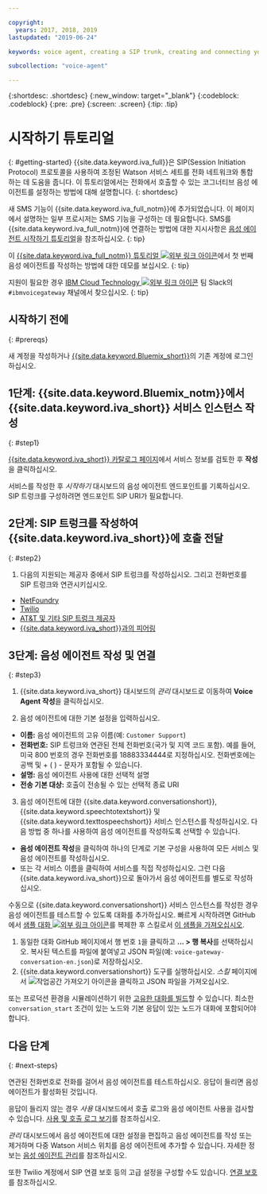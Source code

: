 ```yaml
---

copyright:
  years: 2017, 2018, 2019
lastupdated: "2019-06-24"

keywords: voice agent, creating a SIP trunk, creating and connecting your voice agent,

subcollection: "voice-agent"

---
```


{:shortdesc: .shortdesc}
{:new_window: target="_blank"}
{:codeblock: .codeblock}
{:pre: .pre}
{:screen: .screen}
{:tip: .tip}

# 시작하기 튜토리얼
{: #getting-started}
{{site.data.keyword.iva_full}}은 SIP(Session Initiation Protocol) 프로토콜을 사용하여 조정된 Watson 서비스 세트를 전화 네트워크와 통합하는 데 도움을 줍니다. 이 튜토리얼에서는 전화에서 호출할 수 있는 코그너티브 음성 에이전트를 설정하는 방법에 대해 설명합니다.
{: shortdesc}

새 SMS 기능이 {{site.data.keyword.iva_full_notm}}에 추가되었습니다. 이 페이지에서 설명하는 일부 프로시저는 SMS 기능을 구성하는 데 필요합니다. SMS를 {{site.data.keyword.iva_full_notm}}에 연결하는 방법에 대한 지시사항은 [음성 에이전트 시작하기 튜토리얼](/docs/services/voice-agent?topic=voice-agent-connect-sms)을 참조하십시오.
{: tip}

이 [{{site.data.keyword.iva_full_notm}} 튜토리얼 ![외부 링크 아이콘](../../icons/launch-glyph.svg "외부 링크 아이콘")](https://developer.ibm.com/tv/building-voice-enabled-cognitive-applications-with-watson/)에서 첫 번째 음성 에이전트를 작성하는 방법에 대한 데모를 보십시오.
{: tip}

지원이 필요한 경우 [IBM Cloud Technology ![외부 링크 아이콘](../../icons/launch-glyph.svg "외부 링크 아이콘")](https://slack-invite-ibm-cloud-tech.mybluemix.net/) 팀 Slack의 `#ibmvoicegateway` 채널에서 찾으십시오.
{: tip}

## 시작하기 전에
{: #prereqs}

새 계정을 작성하거나 [{{site.data.keyword.Bluemix_short}}](https://cloud.ibm.com/)의 기존 계정에 로그인하십시오.

## 1단계: {{site.data.keyword.Bluemix_notm}}에서 {{site.data.keyword.iva_short}} 서비스 인스턴스 작성
{: #step1}

[{{site.data.keyword.iva_short}} 카탈로그 페이지](https://cloud.ibm.com/catalog/services/voice-agent-with-watson)에서 서비스 정보를 검토한 후 **작성**을 클릭하십시오.

서비스를 작성한 후 _시작하기_ 대시보드의 음성 에이전트 엔드포인트를 기록하십시오. SIP 트렁크를 구성하려면 엔드포인트 SIP URI가 필요합니다.

## 2단계: SIP 트렁크를 작성하여 {{site.data.keyword.iva_short}}에 호출 전달
{: #step2}

1. 다음의 지원되는 제공자 중에서 SIP 트렁크를 작성하십시오. 그리고 전화번호를 SIP 트렁크와 연관시키십시오.

  * [NetFoundry](/docs/services/voice-agent?topic=voice-agent-connect#NetFoundry-setup)
  * [Twilio](/docs/services/voice-agent?topic=voice-agent-connect#twilio-setup)
  * [AT&T 및 기타 SIP 트렁크 제공자](/docs/services/voice-agent?topic=voice-agent-connect#att-other)
  * [{{site.data.keyword.iva_short}}과의 피어링](/docs/services/voice-agent?topic=voice-agent-connect#peering)

## 3단계: 음성 에이전트 작성 및 연결
{: #step3}

1. {{site.data.keyword.iva_short}} 대시보드의 _관리_ 대시보드로 이동하여 **Voice Agent 작성**을 클릭하십시오.

2. 음성 에이전트에 대한 기본 설정을 입력하십시오.
  * **이름:** 음성 에이전트의 고유 이름(예: `Customer Support`)
  * **전화번호:** SIP 트렁크와 연관된 전체 전화번호(국가 및 지역 코드 포함). 예를 들어, 미국 800 번호의 경우 전화번호를 18883334444로 지정하십시오. 전화번호에는 공백 및 + ( ) - 문자가 포함될 수 있습니다.
  * **설명:** 음성 에이전트 사용에 대한 선택적 설명
  * **전송 기본 대상:** 호출이 전송될 수 있는 선택적 종료 URI

3. 음성 에이전트에 대한 {{site.data.keyword.conversationshort}}, {{site.data.keyword.speechtotextshort}} 및 {{site.data.keyword.texttospeechshort}} 서비스 인스턴스를 작성하십시오. 다음 방법 중 하나를 사용하여 음성 에이전트를 작성하도록 선택할 수 있습니다.
  * **음성 에이전트 작성**을 클릭하여 하나의 단계로 기본 구성을 사용하여 모든 서비스 및 음성 에이전트를 작성하십시오.
  * 또는 각 서비스 이름을 클릭하여 서비스를 직접 작성하십시오. 그런 다음 {{site.data.keyword.iva_short}}으로 돌아가서 음성 에이전트를 별도로 작성하십시오.

   수동으로 {{site.data.keyword.conversationshort}} 서비스 인스턴스를 작성한 경우 음성 에이전트를 테스트할 수 있도록 대화를 추가하십시오.  빠르게 시작하려면 GitHub에서 [샘플 대화 ![외부 링크 아이콘](../../icons/launch-glyph.svg "외부 링크 아이콘")](https://github.com/WASdev/sample.voice.gateway/blob/master/conversation/voice-gateway-conversation-en.json)를 복제한 후 스킬로서 [이 샘플을 가져오십시오](/docs/services/assistant?topic=assistant-skill-dialog-add).

   1. 동일한 대화 GitHub 페이지에서 행 번호 `1`을 클릭하고 **... > 행 복사**를 선택하십시오. 복사된 텍스트를 파일에 붙여넣고 JSON 파일(예: `voice-gateway-conversation-en.json`)로 저장하십시오.
   2. {{site.data.keyword.conversationshort}} 도구를 실행하십시오. _스킬_ 페이지에서 ![작업공간 가져오기](../conversation/images/workspace_import.png) 아이콘을 클릭하고 JSON 파일을 가져오십시오.

  또는 프로덕션 환경을 시뮬레이션하기 위한 [고유한 대화를 빌드](/docs/services/assistant?topic=assistant-getting-started#getting-started-build-dialog)할 수 있습니다. 최소한 `conversation_start` 조건이 있는 노드와 기본 응답이 있는 노드가 대화에 포함되어야 합니다.


## 다음 단계
{: #next-steps}

연관된 전화번호로 전화를 걸어서 음성 에이전트를 테스트하십시오. 응답이 들리면 음성 에이전트가 활성화된 것입니다.

응답이 들리지 않는 경우 _사용_ 대시보드에서 호출 로그와 음성 에이전트 사용을 검사할 수 있습니다. [사용 및 호출 로그 보기](/docs/services/voice-agent?topic=voice-agent-logging)를 참조하십시오.

_관리_ 대시보드에서 음성 에이전트에 대한 설정을 편집하고 음성 에이전트를 작성 또는 제거하며 다중 Watson 서비스 위치를 음성 에이전트에 추가할 수 있습니다. 자세한 정보는 [음성 에이전트 관리](/docs/services/voice-agent?topic=voice-agent-managing)를 참조하십시오.

또한 Twilio 계정에서 SIP 연결 보호 등의 고급 설정을 구성할 수도 있습니다. [연결 보호](/docs/services/voice-agent?topic=voice-agent-securing)를 참조하십시오.
